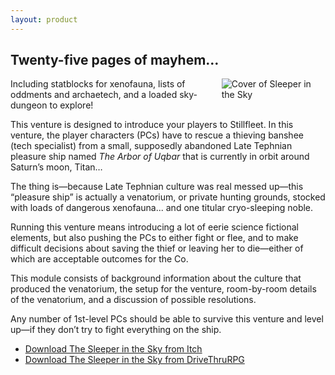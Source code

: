 ```yaml
---
layout: product
---
```


## Twenty-five pages of mayhem…

<img src="{{ '/assets/img/products/ven001/cover.jpg' }}" alt="Cover of Sleeper in the Sky" style="float: right; max-width: 33%" />

Including statblocks for xenofauna, lists of oddments and archaetech, and a loaded sky-dungeon to explore! 

This venture is designed to introduce your players to Stillfleet. In this venture, the player characters (PCs) have to rescue a thieving banshee (tech specialist) from a small, supposedly abandoned Late Tephnian pleasure ship named *The Arbor of Uqbar* that is currently in orbit around Saturn’s moon, Titan…

The thing is—because Late Tephnian culture was real messed up—this “pleasure ship” is actually a venatorium, or private hunting grounds, stocked with loads of dangerous xenofauna... and one titular cryo-sleeping noble.

Running this venture means introducing a lot of eerie science fictional elements, but also pushing the PCs to either fight or flee, and to make difficult decisions about saving the thief or leaving her to die—either of which are acceptable outcomes for the Co.

This module consists of background information about the culture that produced the venatorium, the setup for the venture, room-by-room details of the venatorium, and a discussion of possible resolutions.

Any number of 1st-level PCs should be able to survive this venture and level up—if they don’t try to fight everything on the ship.

- [Download The Sleeper in the Sky from Itch](https://stillfleet.itch.io/sleeper)
- [Download The Sleeper in the Sky from DriveThruRPG](https://www.drivethrurpg.com/product/346559/Stillfleet-Venture-001--The-Sleeper-in-the-Sky)